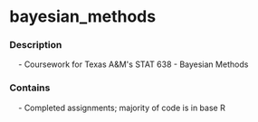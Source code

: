 # bayesian_methods

### Description
&nbsp;&nbsp;&nbsp; - Coursework for Texas A&M's STAT 638 - Bayesian Methods

### Contains
&nbsp;&nbsp;&nbsp; - Completed assignments; majority of code is in base R
